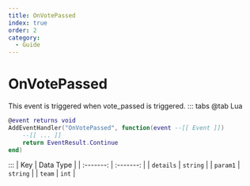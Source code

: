 ```yaml
---
title: OnVotePassed
index: true
order: 2
category:
  - Guide
---
```


# OnVotePassed
This event is triggered when vote_passed is triggered.
::: tabs
@tab Lua
```lua
@event returns void
AddEventHandler("OnVotePassed", function(event --[[ Event ]])
    --[[ ... ]]
    return EventResult.Continue
end)
```

:::
|    Key    | Data Type |
| :-------: | :-------: |
| `details` |  `string` |
|  `param1` |  `string` |
|   `team`  |   `int`   |